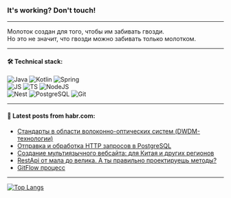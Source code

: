 ### It's working? Don't touch!

---
Молоток создан для того, чтобы им забивать гвозди. <br>
Но это не значит, что гвозди можно забивать только молотком.

---

#### 🛠️ Technical stack:

![Java](https://img.shields.io/badge/Java-informational?logo=Oracle&style=flat&logoColor=white&color=FF4500)
![Kotlin](https://img.shields.io/badge/Kotlin-informational?logo=Kotlin&style=flat&logoColor=white&color=774D97)
![Spring](https://img.shields.io/badge/SpringBoot-informational?logo=SpringBoot&style=flat&logoColor=white&color=6DB33F) <br>
![JS](https://img.shields.io/badge/JS-informational?logo=javaScript&style=flat&logoColor=black&color=F7Df1E)
![TS](https://img.shields.io/badge/TypeScript-informational?logo=typeScript&style=flat&logoColor=black&color=0667A8)
![NodeJS](https://img.shields.io/badge/NodeJS-informational?logo=node.js&style=flat&logoColor=white&color=70A760) <br>
![Nest](https://img.shields.io/badge/NestJS-informational?logo=NestJS&style=flat&logoColor=white&color=E0234E)
![PostgreSQL](https://img.shields.io/badge/PostgreSQL-informational?logo=PostgreSQL&style=flat&logoColor=white&color=DAA520)
![Git](https://img.shields.io/badge/Git-informational?logo=git&style=flat&logoColor=white&color=778899)

___

#### 💬 Latest posts from habr.com:

<!-- BLOG-POST-LIST:START -->
- [Стандарты в области волоконно-оптических систем &lpar;DWDM-технологии&rpar;](https://habr.com/ru/articles/767446/?utm_source=habrahabr&utm_medium=rss&utm_campaign=767446)
- [Отправка и обработка HTTP запросов в PostgreSQL](https://habr.com/ru/articles/767442/?utm_source=habrahabr&utm_medium=rss&utm_campaign=767442)
- [Создание мультиязычного вебсайта: для Китая и других регионов](https://habr.com/ru/articles/767438/?utm_source=habrahabr&utm_medium=rss&utm_campaign=767438)
- [RestApi от мала до велика. А ты правильно проектируешь методы?](https://habr.com/ru/articles/767428/?utm_source=habrahabr&utm_medium=rss&utm_campaign=767428)
- [GitFlow процесс](https://habr.com/ru/articles/767424/?utm_source=habrahabr&utm_medium=rss&utm_campaign=767424)
<!-- BLOG-POST-LIST:END -->

---
[![Top Langs](https://github-readme-stats-git-master-advtsetting-gmailcom.vercel.app/api/top-langs/?username=zloylis&langs_count=10&hide_title=false&title_color=e6edf3&size_weight=0.5&count_weight=0.5&layout=compact&hide_border=true&theme=dracula)](https://github.com/zloylis)

<!-- ![GitHub stats](https://github-readme-stats-git-master-advtsetting-gmailcom.vercel.app/api?username=zloylis&show_icons=true&hide_border=true&theme=dracula&hide_title=true&include_all_commits=true&count_private=true&hide=contribs&hide_rank=true) -->
